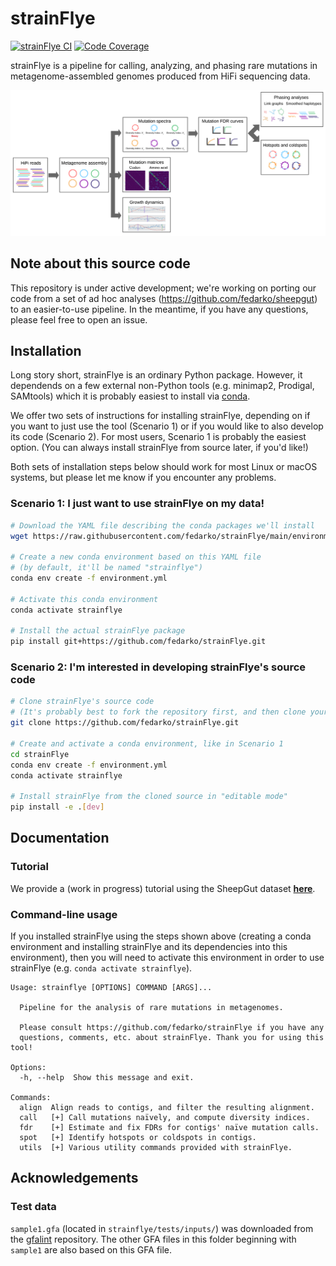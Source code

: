 # strainFlye

[![strainFlye CI](https://github.com/fedarko/strainFlye/actions/workflows/main.yml/badge.svg)](https://github.com/fedarko/strainFlye/actions/workflows/main.yml) [![Code Coverage](https://codecov.io/gh/fedarko/strainFlye/branch/main/graph/badge.svg)](https://codecov.io/gh/fedarko/strainFlye)

strainFlye is a pipeline for calling, analyzing, and phasing rare mutations
in metagenome-assembled genomes produced from HiFi sequencing data.

![strainFlye pipeline diagram](https://github.com/fedarko/strainFlye/raw/main/docs/strainflye-pipeline.png)

## Note about this source code

This repository is under active development; we're working on porting our code
from a set of ad hoc analyses (https://github.com/fedarko/sheepgut) to an
easier-to-use pipeline. In the meantime, if you have any questions,
please feel free to open an issue.

## Installation

Long story short, strainFlye is an ordinary Python package. However, it
dependends on a few external non-Python tools (e.g. minimap2, Prodigal,
SAMtools) which it is probably easiest to install via
[conda](https://conda.io).

We offer two sets of instructions for installing strainFlye, depending on
if you want to just use the tool (Scenario 1) or if you would like to also
develop its code (Scenario 2). For most users, Scenario 1 is probably the
easiest option. (You can always install strainFlye from source later, if you'd
like!)

Both sets of installation steps below should work for most Linux or macOS
systems, but please let me know if you encounter any problems.

### Scenario 1: I just want to use strainFlye on my data!

```bash
# Download the YAML file describing the conda packages we'll install
wget https://raw.githubusercontent.com/fedarko/strainFlye/main/environment.yml

# Create a new conda environment based on this YAML file
# (by default, it'll be named "strainflye")
conda env create -f environment.yml

# Activate this conda environment
conda activate strainflye

# Install the actual strainFlye package
pip install git+https://github.com/fedarko/strainFlye.git
```

### Scenario 2: I'm interested in developing strainFlye's source code

```bash
# Clone strainFlye's source code
# (It's probably best to fork the repository first, and then clone your fork)
git clone https://github.com/fedarko/strainFlye.git

# Create and activate a conda environment, like in Scenario 1
cd strainFlye
conda env create -f environment.yml
conda activate strainflye

# Install strainFlye from the cloned source in "editable mode"
pip install -e .[dev]
```

## Documentation

### Tutorial

We provide a (work in progress) tutorial using the SheepGut dataset
**[here](https://nbviewer.org/github/fedarko/strainFlye/blob/main/docs/SheepGutExample.ipynb)**.

### Command-line usage

If you installed strainFlye using the steps shown above (creating a conda
environment and installing strainFlye and its dependencies into this
environment), then you will need to activate this environment in order to use
strainFlye (e.g. `conda activate strainflye`).

<!-- STARTDOCS -->
```
Usage: strainflye [OPTIONS] COMMAND [ARGS]...

  Pipeline for the analysis of rare mutations in metagenomes.

  Please consult https://github.com/fedarko/strainFlye if you have any
  questions, comments, etc. about strainFlye. Thank you for using this tool!

Options:
  -h, --help  Show this message and exit.

Commands:
  align  Align reads to contigs, and filter the resulting alignment.
  call   [+] Call mutations naïvely, and compute diversity indices.
  fdr    [+] Estimate and fix FDRs for contigs' naïve mutation calls.
  spot   [+] Identify hotspots or coldspots in contigs.
  utils  [+] Various utility commands provided with strainFlye.
```

## Acknowledgements

### Test data
`sample1.gfa` (located in `strainflye/tests/inputs/`)
was downloaded from the [gfalint](https://github.com/sjackman/gfalint)
repository. The other GFA files in this folder beginning with `sample1` are
also based on this GFA file.
